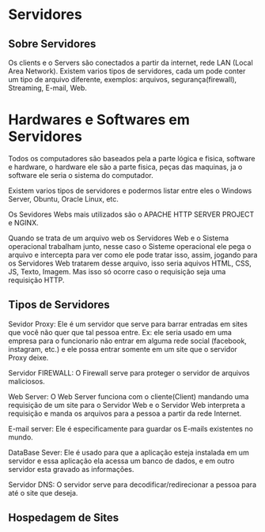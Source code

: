 <h1>Servidores</h1>

## Sobre Servidores

Os clients e o Servers são conectados a partir da internet, rede LAN (Local Area Network). Existem varios tipos de servidores, cada um pode conter um tipo de arquivo diferente, exemplos: arquivos, segurança(firewall), Streaming, E-mail, Web.

# Hardwares e Softwares em Servidores

Todos os computadores são baseados pela a parte lógica e fisica, software e hardware, o hardware ele são a parte fisica, peças das maquinas, ja o software ele seria o sistema do computador. 

Existem varios tipos de servidores e podermos listar entre eles o Windows Server, Obuntu, Oracle Linux, etc.

Os Sevidores Webs mais utilizados são o APACHE HTTP SERVER PROJECT e NGINX.

Quando se trata de um arquivo web os Servidores Web e o Sistema operacional trabalham junto, nesse caso o Sisteme operacional ele pega o arquivo e intercepta para ver como ele pode tratar isso, assim, jogando para os Servidores Web tratarem desse arquivo, isso seria aquivos HTML, CSS, JS, Texto, Imagem. Mas isso só ocorre caso o requisição seja uma requisição HTTP.

## Tipos de Servidores

Sevidor Proxy: Ele é um servidor que serve para barrar entradas em sites que você não quer que tal pessoa entre. Ex: ele seria usado em uma empresa para o funcionario não entrar em alguma rede social (facebook, instagram, etc.) e ele possa entrar somente em um site que o servidor Proxy deixe.

Servidor FIREWALL: O Firewall serve para proteger o servidor de arquivos maliciosos.

Web Server: O Web Server funciona com o cliente(Client) mandando uma requisição de um site para o Servidor Web e o Servidor Web interpreta a requisição e manda os arquivos para a pessoa a partir da rede Internet.

E-mail server: Ele é especificamente para guardar os E-mails existentes no mundo.

DataBase Sever: Ele é usado para que a aplicação esteja instalada em um servidor e essa aplicação ela acessa um banco de dados, e em outro servidor esta gravado as informações.

Servidor DNS: O servidor serve para decodificar/redirecionar a pessoa para até o site que deseja.

## Hospedagem de Sites




